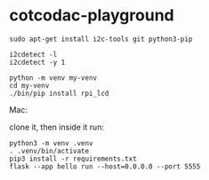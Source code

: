 # cotcodac-playground

```
sudo apt-get install i2c-tools git python3-pip

i2cdetect -l
i2cdetect -y 1

python -m venv my-venv
cd my-venv
./bin/pip install rpi_lcd
```

Mac:

clone it, then inside it run:

```
python3 -m venv .venv
. .venv/bin/activate
pip3 install -r requirements.txt
flask --app hello run --host=0.0.0.0 --port 5555
```
